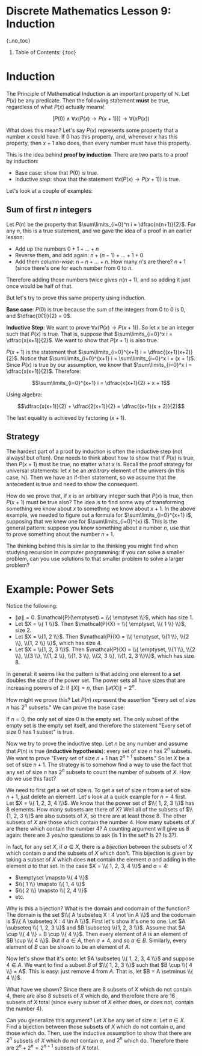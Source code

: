 # Discrete Mathematics Lesson 9: Induction
{:.no_toc}

1. Table of Contents:
{:toc}

# Induction

The Principle of Mathematical Induction is an important property of $\mathbb{N}$. Let $P(x)$ be any predicate. Then the following statement **must** be true, regardless of what $P(x)$ actually means!

$$
[P(0) \wedge \forall x (P(x) \rightarrow P(x+1))] \rightarrow \forall (x P(x))
$$

What does this mean? Let's say $P(x)$ represents some property that a number $x$ could have. If $0$ has this property, and, whenever $x$ has this property, then $x + 1$ also does, then every number must have this property.

This is the idea behind **proof by induction**. There are two parts to a proof by induction:

* Base case: show that $P(0)$ is true.
* Inductive step: show that the statement $\forall x (P(x) \rightarrow P(x+1))$ is true.

Let's look at a couple of examples:

## Sum of first $n$ integers

Let $P(n)$ be the property that $\sum\limits_{i=0}^n i = \dfrac{n(n+1)}{2}$. For any $n$, this is a true statement, and we gave the idea of a proof in an earlier lesson:

* Add up the numbers $0 + 1 + \ldots + n$
* Reverse them, and add again: $n + (n - 1) + \ldots + 1 + 0$
* Add them *column-wise*: $n + n + \ldots + n$. How many $n$'s are there? $n + 1$ (since there's one for each number from $0$ to $n$.

Therefore adding those numbers twice gives $n(n+1)$, and so adding it just once would be half of that.

But let's try to prove this same property using induction.

**Base case**: $P(0)$ is true because the sum of the integers from $0$ to $0$ is $0$, and $\dfrac{0(1)}{2} = 0$.

**Inductive Step**: We want to prove $\forall x (P(x) \rightarrow P(x+1))$. So let $x$ be an integer such that $P(x)$ is true. That is, suppose that $\sum\limits_{i=0}^x i = \dfrac{x(x+1)}{2}$. We want to show that $P(x+1)$ is also true.

$P(x+1)$ is the statement that $\sum\limits_{i=0}^{x+1} i = \dfrac{(x+1)(x+2)}{2}$. Notice that $\sum\limits_{i=0}^{x+1} i = \sum\limits_{i=0}^x i + (x + 1)$. Since $P(x)$ is true by our assumption, we know that $\sum\limits_{i=0}^x i = \dfrac{x(x+1)}{2}$. Therefore:

$$\sum\limits_{i=0}^{x+1} i = \dfrac{x(x+1}{2} + x + 1$$

Using algebra:

$$\dfrac{x(x+1)}{2} + \dfrac{2(x+1)}{2} = \dfrac{(x+1)(x + 2)}{2}$$

The last equality is achieved by factoring $(x+1)$.

## Strategy

The hardest part of a proof by induction is often the inductive step (not always! but often). One needs to think about how to show that if $P(x)$ is true, then $P(x+1)$ must be true, no matter what $x$ is. Recall the proof strategy for universal statements: let $x$ be an *arbitrary* element of the univers (in this case, $\mathbb{N}$). Then we have an if-then statement, so we assume that the antecedent is true and need to show the consequent.

How do we prove that, if $x$ is an arbitrary integer such that $P(x)$ is true, then $P(x+1)$ must be true also? The idea is to find some way of transforming something we know about $x$ to something we know about $x + 1$. In the above example, we needed to figure out a formula for $\sum\limits_{i=0}^{x+1} i$, supposing that we knew one for $\sum\limits_{i=0}^{x} i$. This is the general pattern: suppose you know something about a number $n$, use that to prove something about the number $n + 1$.

The thinking behind this is similar to the thinking you might find when studying recursion in computer programming: if you can solve a smaller problem, can you use solutions to that smaller problem to solve a larger problem?

# Example: Power Sets

Notice the following:

* $\|\emptyset\| = 0$. $\mathcal{P}(\emptyset) = \\{ \emptyset \\}$, which has size 1.
* Let $X = \\{ 1 \\}$. Then $\mathcal{P}(X) = \\{ \emptyset, \\{ 1 \\} \\}$, size 2.
* Let $X = \\{1, 2 \\}$. Then $\mathcal{P}(X) = \\{ \emptyset, \\{1 \\}, \\{2 \\}, \\{1, 2 \\} \\}$, which has size 4.
* Let $X = \\{1, 2, 3 \\}$. Then $\mathcal{P}(X) = \\{ \emptyset, \\{1 \\}, \\{2 \\}, \\{3 \\}, \\{1, 2 \\}, \\{1, 3 \\}, \\{2, 3 \\}, \\{1, 2, 3 \\}\\}$, which has size 8.

In general: it seems like the pattern is that adding one element to a set doubles the size of the power set. The power sets all have sizes that are increasing powers of 2: if $\|X\| = n$, then $\|\mathcal{P}(X)\| = 2^n$.

How might we prove this? Let $P(n)$ represent the assertion "Every set of size $n$ has $2^n$ subsets." We can prove the base case:

If $n = 0$, the only set of size $0$ is the empty set. The only subset of the empty set is the empty set itself, and therefore the statement "Every set of size $0$ has $1$ subset" is true.


Now we try to prove the inductive step. Let $n$ be any number and assume that $P(n)$ is true (**inductive hypothesis**): every set of size $n$ has $2^n$ subsets. We want to prove "Every set of size $n+1$ has $2^{n+1}$ subsets." So let $X$ be a set of size $n + 1$. The strategy is to somehow find a way to use the fact that any set of size $n$ has $2^n$ subsets to count the number of subsets of $X$. How do we use this fact?

We need to first get a set of size $n$. To get a set of size $n$ from a set of size $n + 1$, just delete an element. Let's look at a quick example for $n = 4$ first. Let $X = \\{ 1, 2, 3, 4 \\}$. We know that the power set of $\\{ 1, 2, 3 \\}$ has 8 elements. How many subsets are there of $X$? Well all of the subsets of $\\{1, 2, 3 \\}$ are also subsets of $X$, so there are at least those 8. The other subsets of $X$ are those which contain the number 4. How many subsets of $X$ are there which contain the number 4? A counting argument will give us 8 again: there are 3 yes/no questions to ask (is 1 in the set? Is 2? Is 3?).

In fact, for any set $X$, if $a \in X$, there is a *bijection* between the subsets of $X$ which contain $a$ and the subsets of $X$ which don't. This bijection is given by taking a subset of $X$ which does **not** contain the element $a$ and adding in the element $a$ to that set. In the case $X = \\{ 1, 2, 3, 4 \\}$ and $a = 4$:

* $\emptyset \mapsto \\{ 4 \\}$
* $\\{ 1 \\} \mapsto \\{ 1, 4 \\}$
* $\\{ 2 \\} \mapsto \\{ 2, 4 \\}$
* etc.

Why is this a bijection? What is the domain and codomain of the function? The domain is the set $\\{ A \subseteq X : 4 \not \in A \\}$ and the codomain is $\\{ A \subseteq X : 4 \in A \\}$. First let's show it's one to one. Let $A \subseteq \\{ 1, 2, 3 \\}$ and $B \subseteq \\{1, 2, 3 \\}$. Assume that $A \cup \\{ 4 \\} = B \cup \\{ 4 \\}$. Then every element of $A$ is an element of $B \cup \\{ 4 \\}$. But if $a \in A$, then $a \neq 4$, and so $a \in B$. Similarly, every element of $B$ can be shown to be an element of $A$.

Now let's show that it's onto: let $A \subseteq \\{ 1, 2, 3, 4 \\}$ and suppose $4 \in A$. We want to find a subset $B$ of $\\{ 1, 2, 3 \\}$ such that $B \cup \\{ 4 \\} = A$. This is easy: just remove $4$ from $A$. That is, let $B = A \setminus \\{ 4 \\}$.

What have we shown? Since there are 8 subsets of $X$ which do not contain $4$, there are also 8 subsets of $X$ which do, and therefore there are 16 subsets of $X$ total (since every subset of $X$ either does, or does not, contain the number $4$).

Can you generalize this argument? Let $X$ be any set of size $n$. Let $a \in X$. Find a bijection between those subsets of $X$ which do not contain $a$, and those which do. Then, use the inductive assumption to show that there are $2^n$ subsets of $X$ which do not contain $a$, and $2^n$ which do. Therefore there are $2^n + 2^n = 2^{n+1}$ subsets of $X$ total.
